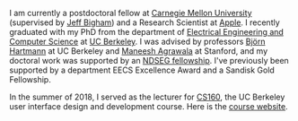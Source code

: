 I am currently a postdoctoral fellow at [Carnegie Mellon University][cmu] (supervised by [Jeff Bigham][jeff]) and a Research Scientist at [Apple][apple]. I recently graduated with my PhD from the department of [Electrical Engineering and Computer Science][eecs] at [UC Berkeley][berkeley]. I was advised by professors [Björn Hartmann][bjoern] at UC Berkeley and [Maneesh Agrawala][maneesh] at Stanford, and my doctoral work was supported by an [NDSEG fellowship][NDSEG]. I've previously been supported by a department EECS Excellence Award and a Sandisk Gold Fellowship. 

In the summer of 2018, I served as the lecturer for [CS160][cs160], the UC Berkeley user interface design and development course. Here is the [course website][coursewebsite].

[berkeley]: http://www.berkeley.edu
[maneesh]: http://vis.berkeley.edu/~maneesh/
[bjoern]: http://www.cs.berkeley.edu/~bjoern/
[eecs]: https://eecs.berkeley.edu/
[NDSEG]: https://ndseg.asee.org/ndseg_fellows/2015_awardees
[cs160]: http://classes.berkeley.edu/content/2018-summer-compsci-160-001-lec-001
[jeff]: https://www.cs.cmu.edu/~jbigham/
[coursewebsite]: https://amypavel.com/teaching/cs160su18/
[apple]: https://machinelearning.apple.com/
[cmu]: https://www.hcii.cmu.edu/
